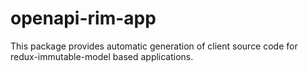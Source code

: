 openapi-rim-app
===============

This package provides automatic generation of client source code for 
redux-immutable-model based applications.

